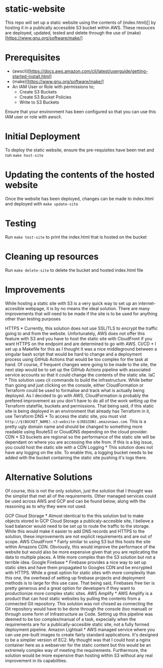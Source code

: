 # static-website

This repo will set up a static website using the contents of (index.html)[] by hosting it in a publically accessible S3 bucket within AWS. These resouces are deployed, updated, tested and delete through the use of (make)[https://www.gnu.org/software/make/]


# Prerequisites

* (awscli)[https://docs.aws.amazon.com/cli/latest/userguide/getting-started-install.html]
* (make)[https://www.gnu.org/software/make/]
* An IAM User or Role with permissions to;
    * Create S3 Buckets
    * Create S3 Bucket Policies
    * Write to S3 Buckets

Ensure that your environment has been configured so that you can use this IAM user or role with awscli.

# Initial Deployment

To deploy the static website, ensure the pre-requisites have been met and run `make host-site`

# Updating the contents of the hosted website

Once the website has been deployed, changes can be made to index.html and deployed with `make update-site` 

# Testing

Run `make test-site` to print the index.html that is hosted on the bucket

# Cleaning up resources

Run `make delete-site`  to delete the bucket and hosted index.html file


# Improvements

While hosting a static site with S3 is a very quick way to set up an internet-accesible webpage, it is by no means the ideal solution. There are many improvements that will need to be made if the site is to be used for anything other than testing purposes 

HTTPS
    * Currently, this solution does not use SSL/TLS to encrypt the traffic going to and from the website. Unfortunately, AWS does not offer this feature with S3 and you have to host the static site with CloudFront if you want HTTPS on the endpoint and are determined to go with AWS. 
CI/CD
    * I set up a Makefile for this as I thought it was a nice middleground between a singular bash script that would be hard to change and a deployment process using GitHub Actions that would be too complex for the task at hand. Of course, if frequent changes were going to be made to the site, the next step would be to set up the GitHub Actions pipeline with associated service accounts so that it could change the contents of the static site.
IaC
    * This solution uses cli commands to build the infrastructure. While better than going and just clicking on the console, either CloudFormation or Terraform could be used to formalise and track what is actually being deployed. As I decided to go with AWS, CloudFormation is probably the prefered improvement as you don't have to do all of the work setting up the Terraform statefile, buckets and permissions. That being said, if this static site is being deployed in an environment that already has Terraform in it, use Terraform 
DNS
    * To access the static site, you must vist `http://$(BUCKET_NAME).s3-website-$(REGION).amazonaws.com`. This is a pretty ugly domain name and should be changed to something more readable using Route53 or CloudDNS depending on the cloud provider. 
CDN
    * S3 buckets are regional so the performance of the static site will be dependant on where you are accessing the site from. If this is a big issue, you could host the static site with a CDN
Logging
    * This solution does not have any logging on the site. To enable this, a logging bucket needs to be added with the bucket containing the static site pushing it's logs there.

# Alternative Solutions

Of course, this is not the only solution, just the solution that I thought was the simplist that met all of the requirements. Other managed services could be used across AWS and GCP and can be found below, along with the reasoning as to why they were not used. 

GCP Cloud Storage
    * Almost identical to the this solution but to make objects stored in GCP Cloud Storage a publicaly-accesible site, I believe a load balancer would need to be set up to route the traffic to the storage. While this would make it  easier to add  DNS records and HTTPS to the solution, these improvements are not explicit requirements and are out of scope.
AWS CloudFront
    * Fairly similar to using S3 but this hosts the site within Amazons CDN. Obviously, this would improve the performace of the website but would also be more expensive given that you are replicating the data to multiple places. A little more complex than the S3 solution but not a terrible idea.
Google Firebase
    * Firebase provides a nice way to set up static sites and have them propagated to Googles CDN and be encrypted with HTTPS. While a great option for static sites with more complexity than this one, the overhead of setting up firebase projects and deployment methods is to large for this use case. That being said, Firebases free tier is pretty generous and a great option for developers if they want to productionize more complex static sites.
AWS Amplify
    * AWS Amplify is a product that can host static websites by pulling the contents from a connected Git repository. This solution was not chosed as connecting the Git repository would have to be done through the console (too manual) or through some form of Infrastructure as Code. Setting up this pipeline was deemed to be too complex/manual of a task, expecially when the requirements are for a publically-accesible static site, not a fully formed deployment pipeline. 
Amazon Lightsail
    * AWS managed service where you can use pre-built images to create fairly standard applications. It's designed to be a simplier version of EC2. My thought was that I could host a nginx container here as a webserver for the static content but this would be an extremely complex way of meeting the requirements. Furthermore, the solution would be more expensive than hosting within S3 without any real improvement in its capabilities.